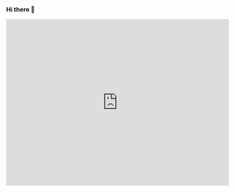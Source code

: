 ### Hi there 👋


<iframe width="600" height="450" src="https://datastudio.google.com/embed/reporting/41fadf03-61f2-482b-8ae5-3c368d67dd82/page/KgmVB" frameborder="0" style="border:0" allowfullscreen></iframe>

<!--
**nickbushuev/nickbushuev** is a ✨ _special_ ✨ repository because its `README.md` (this file) appears on your GitHub profile.

Here are some ideas to get you started:

- 🔭 I’m currently working on ...
- 🌱 I’m currently learning ...
- 👯 I’m looking to collaborate on ...
- 🤔 I’m looking for help with ...
- 💬 Ask me about ...
- 📫 How to reach me: ...
- 😄 Pronouns: ...
- ⚡ Fun fact: ...
-->
